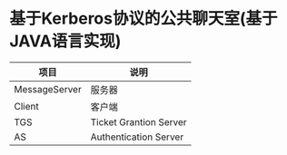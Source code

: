 # 基于Kerberos协议的公共聊天室(基于JAVA语言实现)

| 项目          | 说明                   |
| ------------- | ---------------------- |
| MessageServer | 服务器                 |
| Client        | 客户端                 |
| TGS           | Ticket Grantion Server |
| AS            | Authentication Server  |


